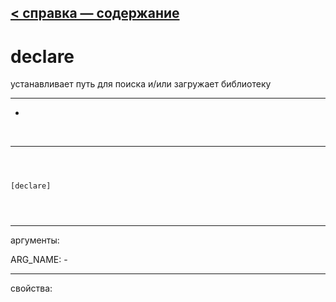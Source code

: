 [< справка — содержание](ceammc_lib.html)
---

# declare


устанавливает путь для поиска и/или загружает библиотеку

---

-
<br>


---


```



[declare]


            
```

---
аргументы:

ARG_NAME: -<br>

---
свойства:


